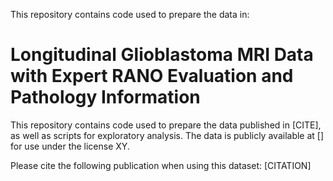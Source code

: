 This repository contains code used to prepare the data in:

# Longitudinal Glioblastoma MRI Data with Expert RANO Evaluation and Pathology Information
This repository contains code used to prepare the data published in [CITE], as well as scripts for exploratory analysis.
The data is publicly available at [] for use under the license XY.

Please cite the following publication when using this dataset:
[CITATION]
